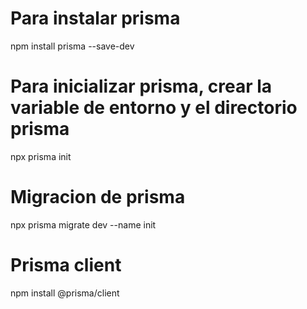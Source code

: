 # Para instalar prisma
npm install prisma --save-dev
# Para inicializar prisma, crear la variable de entorno y el directorio prisma
npx prisma init

# Migracion de prisma
npx prisma migrate dev --name init

# Prisma client
npm install @prisma/client